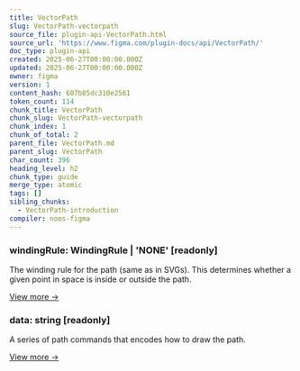 ```yaml
---
title: VectorPath
slug: VectorPath-vectorpath
source_file: plugin-api-VectorPath.html
source_url: 'https://www.figma.com/plugin-docs/api/VectorPath/'
doc_type: plugin-api
created: 2025-06-27T00:00:00.000Z
updated: 2025-06-27T00:00:00.000Z
owner: figma
version: 1
content_hash: 607b85dc310e2561
token_count: 114
chunk_title: VectorPath
chunk_slug: VectorPath-vectorpath
chunk_index: 1
chunk_of_total: 2
parent_file: VectorPath.md
parent_slug: VectorPath
char_count: 396
heading_level: h2
chunk_type: guide
merge_type: atomic
tags: []
sibling_chunks:
  - VectorPath-introduction
compiler: noos-figma
---
```


### windingRule: WindingRule | 'NONE' [readonly]

The winding rule for the path (same as in SVGs). This determines whether a given point in space is inside or outside the path.

[View more →](/plugin-docs/api/properties/VectorPath-windingrule/)

### data: string [readonly]

A series of path commands that encodes how to draw the path.

[View more →](/plugin-docs/api/properties/VectorPath-data/)
